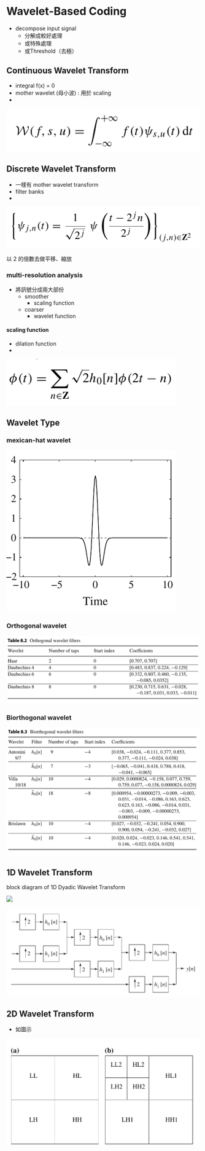 # Wavelet-Based Coding

* decompose input signal
  * 分解成較好處理
  * 或特殊處理
  * 或Threshold（去極）

## Continuous Wavelet Transform

* integral  f\(x\)  = 0
* mother wavelet \(母小波\) : 用於 scaling
* 
![](../.gitbook/assets/image%20%2812%29.png)

## Discrete Wavelet Transform

* 一樣有 mother wavelet transform
* filter banks
* 
![](../.gitbook/assets/image%20%284%29.png)

以 2 的倍數去做平移、縮放

### multi-resolution analysis

* 將訊號分成兩大部份
  * smoother
    * scaling function
  * coarser
    * wavelet function

#### scaling function

* dilation function
* 
![](../.gitbook/assets/image.png)

## Wavelet Type

### mexican-hat wavelet

![](../.gitbook/assets/image%20%285%29.png)

### Orthogonal wavelet

![](../.gitbook/assets/image%20%288%29.png)

### Biorthogonal wavelet

![](../.gitbook/assets/image%20%2834%29.png)



## 1D Wavelet Transform

block diagram​ of 1D Dyadic Wavelet Transform

![](https://blobscdn.gitbook.com/v0/b/gitbook-28427.appspot.com/o/assets%2F-LAlAgwHSv5LZoYRtnBx%2F-LBtJtczoYtCQSuTsZIq%2F-LBtMMoE_OZAdsaRCsQn%2Fimage.png?alt=media&token=eec19862-0718-4833-8d04-2e7ae791b0d9)

![](../.gitbook/assets/image%20%2826%29.png)



## 2D Wavelet Transform

* 如圖示

![](../.gitbook/assets/image%20%2822%29.png)

